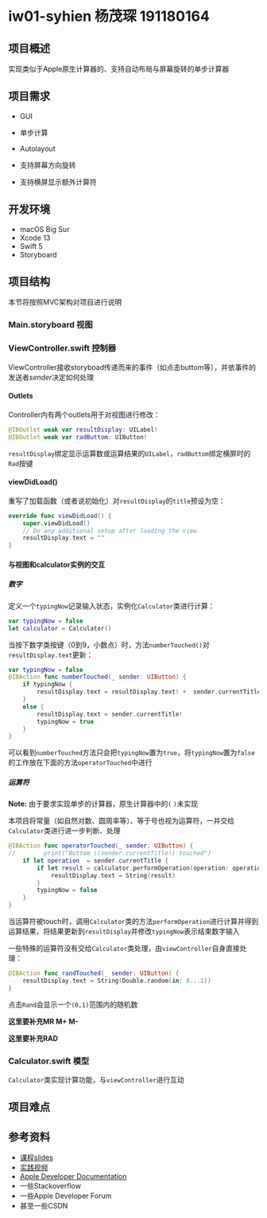 # iw01-syhien 杨茂琛 191180164

## 项目概述

实现类似于Apple原生计算器的、支持自动布局与屏幕旋转的单步计算器



## 项目需求

- GUI

- 单步计算
- Autolayout
- 支持屏幕方向旋转
- 支持横屏显示额外计算符



## 开发环境

- macOS Big Sur
- Xcode 13
- Swift 5
- Storyboard



## 项目结构

本节将按照MVC架构对项目进行说明

### Main.storyboard 视图





### ViewController.swift 控制器

ViewController接收storyboad传递而来的事件（如点击buttom等），并依事件的发送者*sender*决定如何处理

#### Outlets

Controller内有两个outlets用于对视图进行修改：

```swift
@IBOutlet weak var resultDisplay: UILabel!
@IBOutlet weak var radButtom: UIButton!
```

`resultDisplay`绑定显示运算数或运算结果的`UILabel`，`radButtom`绑定横屏时的`Rad`按键

#### viewDidLoad()

重写了加载函数（或者说初始化）对`resultDisplay`的`title`预设为空：

```swift
override func viewDidLoad() {
    super.viewDidLoad()
    // Do any additional setup after loading the view.
    resultDisplay.text = ""
}
```

#### 与视图和calculator实例的交互

##### 数字

定义一个`typingNow`记录输入状态，实例化`Calculator`类进行计算：

```swift
var typingNow = false
let calculator = Calculator()
```

当按下数字类按键（0到9，小数点）时，方法`numberTouched()`对`resultDisplay.text`更新：

```swift
var typingNow = false
@IBAction func numberTouched(_ sender: UIButton) {
    if typingNow {
        resultDisplay.text = resultDisplay.text! +  sender.currentTitle!
    }
    else {
        resultDisplay.text = sender.currentTitle!
        typingNow = true
    }
}
```

可以看到`numberTouched`方法只会把`typingNow`置为`true`，将`typingNow`置为`false`的工作放在下面的方法`operatorTouched`中进行

##### 运算符

**Note:** 由于要求实现单步的计算器，原生计算器中的`(` `)`未实现

本项目将常量（如自然对数、圆周率等）、等于号也视为运算符，一并交给`Calculator`类进行进一步判断、处理

```swift
@IBAction func operatorTouched(_ sender: UIButton) {
//        print("Buttom \(sender.currentTitle!) touched")
    if let operation  = sender.currentTitle {
        if let result = calculator.performOperation(operation: operation, operand: Double(resultDisplay.text!)!) {
            resultDisplay.text = String(result)
        }
        typingNow = false
    }
}
```

当运算符被touch时，调用`Calculator`类的方法`performOperation`进行计算并得到运算结果，将结果更新到`resultDisplay`并修改`typingNow`表示结束数字输入

一些特殊的运算符没有交给`Calculator`类处理，由`viewController`自身直接处理：

```swift
@IBAction func randTouched(_ sender: UIButton) {
    resultDisplay.text = String(Double.random(in: 0...1))
}
```

点击`Rand`会显示一个`(0,1)`范围内的随机数

**这里要补充MR M+ M-**

**这里要补充RAD**





### Calculator.swift 模型

`Calculator`类实现计算功能，与`viewController`进行互动





## 项目难点





## 参考资料

- [课程slides](https://njuics.github.io/ios2021/#1)
- [实践视频](https://www.bilibili.com/video/BV1Yr4y1c7HW)
- [Apple Developer Documentation](https://developer.apple.com/documentation/)
- 一些Stackoverflow
- 一些Apple Developer Forum
- 甚至一些CSDN